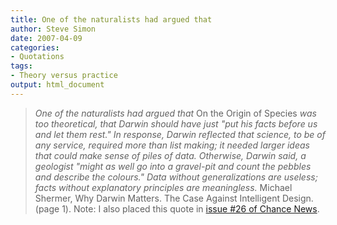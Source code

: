 ```yaml
---
title: One of the naturalists had argued that
author: Steve Simon
date: 2007-04-09
categories:
- Quotations
tags:
- Theory versus practice
output: html_document
---
```

> *One of the naturalists had argued that* On the Origin of Species *was
> too theoretical, that Darwin should have just \"put his facts before
> us and let them rest.\" In response, Darwin reflected that science, to
> be of any service, required more than list making; it needed larger
> ideas that could make sense of piles of data. Otherwise, Darwin said,
> a geologist \"might as well go into a gravel-pit and count the pebbles
> and describe the colours.\" Data without generalizations are useless;
> facts without explanatory principles are meaningless.* Michael
> Shermer, Why Darwin Matters. The Case Against Intelligent Design.
> (page 1). Note: I also placed this quote in [issue \#26 of Chance
> News](http://chance.dartmouth.edu/chancewiki/index.php/Chance_News_26).
